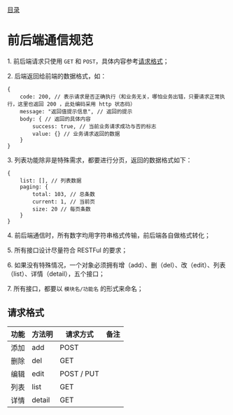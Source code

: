 [目录](./)
# 前后端通信规范

1\. 前后端请求只使用 `GET` 和 `POST`，具体内容参考[请求格式](#请求格式)；

2\. 后端返回给前端的数据格式，如：

```
{
	code: 200, // 表示请求是否正确执行（和业务无关，哪怕业务出错，只要请求正常执行，这里也返回 200 ，此处编码采用 http 状态码）
	message: "返回值提示信息", // 返回的提示
	body: { // 返回的具体内容
		success: true, // 当前业务请求成功与否的标志
		value: {} // 业务请求返回的数据
	}
}
```

3\. 列表功能除非是特殊需求，都要进行分页，返回的数据格式如下：
```
{
	list: [], // 列表数据
	paging: {
		total: 103, // 总条数
		current: 1, // 当前页
		size: 20 // 每页条数
	}
}
```

4\. 前后端通信时，所有数字均用字符串格式传输，前后端各自做格式转化；

5\. 所有接口设计尽量符合 RESTFul 的要求；

6\. 如果没有特殊情况，一个对象必须拥有增（add）、删（del）、改（edit）、列表（list）、详情（detail），五个接口；

7\. 所有接口，都要以 `模块名/功能名` 的形式来命名；

## 请求格式

| 功能 | 方法明 | 请求方式 | 备注 |
| --- | --- | --- | --- |
| 添加 | add | POST | |
| 删除 | del | GET | |
| 编辑 | edit | POST / PUT | |
| 列表 | list | GET | |
| 详情 | detail | GET | |